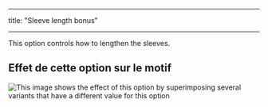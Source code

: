 - - -
title: "Sleeve length bonus"
- - -

This option controls how to lengthen the sleeves.

## Effet de cette option sur le motif

![This image shows the effect of this option by superimposing several variants that have a different value for this option](breanna_sleevelengthbonus_sample.svg "Effect of this option on the pattern")
